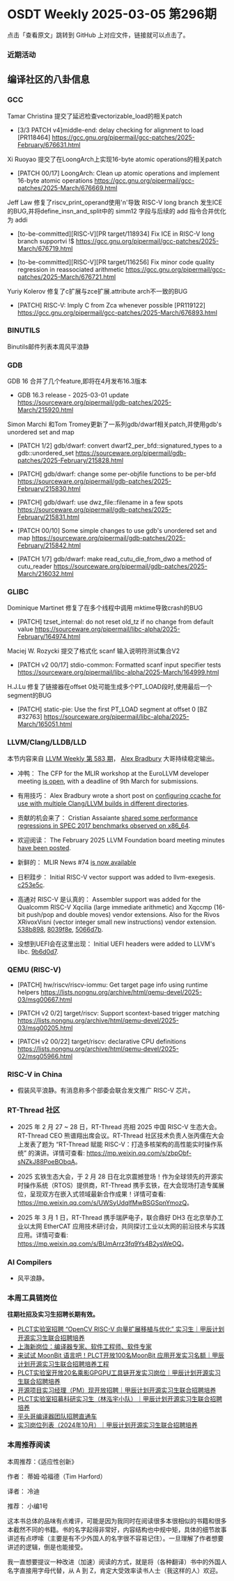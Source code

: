 # OSDT Weekly 2025-03-05 第296期

点击「查看原文」跳转到 GitHub 上对应文件，链接就可以点击了。

### 近期活动

## 编译社区的八卦信息

### GCC

Tamar Christina 提交了延迟检查vectorizable_load的相关patch
- [3/3 PATCH v4]middle-end: delay checking for alignment to load [PR118464]
  https://gcc.gnu.org/pipermail/gcc-patches/2025-February/676631.html

Xi Ruoyao 提交了在LoongArch上实现16-byte atomic operations的相关patch
- [PATCH 00/17] LoongArch: Clean up atomic operations and implement 16-byte atomic operations
  https://gcc.gnu.org/pipermail/gcc-patches/2025-March/676669.html

Jeff Law 修复了riscv_print_operand使用'n'导致 RISC-V long branch 发生ICE的BUG,并将define_insn_and_split中的
simm12 字段与后续的 add 指令合并优化为 addi
- [to-be-committed][RISC-V][PR target/118934] Fix ICE in RISC-V long branch supportvi !$
  https://gcc.gnu.org/pipermail/gcc-patches/2025-March/676719.html
  
- [to-be-committed][RISC-V][PR target/116256] Fix minor code quality regression in reassociated arithmetic
  https://gcc.gnu.org/pipermail/gcc-patches/2025-March/676721.html

Yuriy Kolerov 修复了c扩展与zce扩展.attribute arch不一致的BUG 
- [PATCH] RISC-V: Imply C from Zca whenever possible [PR119122]
  https://gcc.gnu.org/pipermail/gcc-patches/2025-March/676893.html

### BINUTILS

Binutils邮件列表本周风平浪静

### GDB

GDB 16 合并了几个feature,即将在4月发布16.3版本
- GDB 16.3 release - 2025-03-01 update
  https://sourceware.org/pipermail/gdb-patches/2025-March/215920.html

Simon Marchi 和Tom Tromey更新了一系列gdb/dwarf相关patch,并使用gdb's unordered set and map
- [PATCH 1/2] gdb/dwarf: convert dwarf2_per_bfd::signatured_types to a gdb::unordered_set
  https://sourceware.org/pipermail/gdb-patches/2025-February/215828.html

- [PATCH] gdb/dwarf: change some per-objfile functions to be per-bfd
  https://sourceware.org/pipermail/gdb-patches/2025-February/215830.html

- [PATCH] gdb/dwarf: use dwz_file::filename in a few spots
  https://sourceware.org/pipermail/gdb-patches/2025-February/215831.html

- [PATCH 00/10] Some simple changes to use gdb's unordered set and map
  https://sourceware.org/pipermail/gdb-patches/2025-February/215842.html

- [PATCH 1/7] gdb/dwarf: make read_cutu_die_from_dwo a method of cutu_reader
  https://sourceware.org/pipermail/gdb-patches/2025-March/216032.html

### GLIBC

Dominique Martinet 修复了在多个线程中调用 mktime导致crash的BUG
- [PATCH] tzset_internal: do not reset old_tz if no change from default value
  https://sourceware.org/pipermail/libc-alpha/2025-February/164974.html

Maciej W. Rozycki 提交了格式化 scanf 输入说明符测试集合V2
- [PATCH v2 00/17] stdio-common: Formatted scanf input specifier tests
  https://sourceware.org/pipermail/libc-alpha/2025-March/164999.html

H.J.Lu 修复了链接器在offset 0处可能生成多个PT_LOAD段时,使用最后一个segment的BUG
- [PATCH] static-pie: Use the first PT_LOAD segment at offset 0 [BZ #32763]
  https://sourceware.org/pipermail/libc-alpha/2025-March/165051.html

### LLVM/Clang/LLDB/LLD

本节内容来自 [LLVM Weekly 第 583 期](http://llvmweekly.org/issue/583)，
[Alex Bradbury](https://www.linkedin.com/in/alex-bradbury/) 大哥持续稳定输出。

* 冲鸭： The CFP for the MLIR workshop at the EuroLLVM developer meeting [is open](https://discourse.llvm.org/t/cfp-mlir-workshop-at-the-eurollvm-developer-meeting-apr-14-2025/84911), with a deadline of 9th March for submissions.

* 有用技巧： Alex Bradbury wrote a short post on [configuring ccache for use with multiple Clang/LLVM builds in different directories](https://muxup.com/2025q1/ccache-for-llvm-builds-across-multiple-directories).

* 贡献的机会来了： Cristian Assaiante [shared some performance regressions in SPEC 2017 benchmarks observed on x86_64](https://discourse.llvm.org/t/performance-regression-in-llvm-a-spec-cpu-2017-study/84812).

* 欢迎阅读： The February 2025 LLVM Foundation board meeting minutes [have been posted](https://discourse.llvm.org/t/board-meeting-minutes-february-2025/84883).

* 新鲜的： MLIR News #74 [is now available](https://discourse.llvm.org/t/mlir-news-74rd-edition-1st-march-2025/84893)

* 日积跬步： Initial RISC-V vector support was added to llvm-exegesis.
  [c253e5c](https://github.com/llvm/llvm-project/commit/c253e5c9917b).

* 高通对 RISC-V 是认真的： Assembler support was added for the Qualcomm RISC-V Xqcilia (large immediate arithmetic) and Xqccmp (16-bit push/pop and double moves) vendor extensions.  Also for the Rivos XRivoxVisni (vector integer small new instructions) vendor extension.
  [538b898](https://github.com/llvm/llvm-project/commit/538b898a836a),
  [8039f8e](https://github.com/llvm/llvm-project/commit/8039f8e139aa),
  [5066d7b](https://github.com/llvm/llvm-project/commit/5066d7b60186).

* 没想到UEFI会在这里出现： Initial UEFI headers were added to LLVM's libc.
  [9b6d0d7](https://github.com/llvm/llvm-project/commit/9b6d0d76606b).

### QEMU (RISC-V)

- [PATCH] hw/riscv/riscv-iommu: Get target page info using runtime helpers
  https://lists.nongnu.org/archive/html/qemu-devel/2025-03/msg00667.html

- [PATCH v2 0/2] target/riscv: Support scontext-based trigger matching
  https://lists.nongnu.org/archive/html/qemu-devel/2025-03/msg00205.html

- [PATCH v2 00/22] target/riscv: declarative CPU definitions
  https://lists.nongnu.org/archive/html/qemu-devel/2025-02/msg05966.html

### RISC-V in China

- 假装风平浪静。有消息称多个部委会联合发文推广 RISC-V 芯片。

### RT-Thread 社区

- 2025 年 2 月 27 ~ 28 日，RT-Thread 亮相 2025 中国 RISC-V 生态大会。RT-Thread CEO 熊谱翔出席会议。RT-Thread 社区技术负责人张丙儒在大会上发表了题为 “RT-Thread 赋能 RISC-V：打造多核架构的高性能实时操作系统” 的演讲。详情可查看: <https://mp.weixin.qq.com/s/zbpObf-sNZkJ88PoeBObqA>。

- 2025 玄铁生态大会，于 2 月 28 日在北京震撼登场！作为全球领先的开源实时操作系统（RTOS）提供商，RT-Thread 携手玄铁，在大会现场打造专属展位，呈现双方在嵌入式领域最新合作成果！详情可查看: <https://mp.weixin.qq.com/s/UWSyUdqlfMwBSGSpnYmozQ>。

- 2025 年 3 月 1 日，RT-Thread 携手瑞萨电子，联合鼎好 DH3 在北京举办工业以太网 EtherCAT 应用技术研讨会，共同探讨工业以太网的前沿技术与实践应用。详情可查看: <https://mp.weixin.qq.com/s/BUmArrz3fq9Ys4B2ysWeOQ>。

### AI Compilers

- 风平浪静。

### 本周工具链岗位

**往期社招及实习生招聘长期有效。**

- [PLCT实验室招聘 “OpenCV RISC-V 向量扩展移植与优化” 实习生｜甲辰计划开源实习生联合招聘培养](https://mp.weixin.qq.com/s/NSFIlymcfe_gJBmJXK0Zng)
- [上海新岗位：编译器专家、软件工程师、软件专家](https://mp.weixin.qq.com/s/pX2R3znrPCxdsOLVg9YVXA)
- [来试试 MoonBit 语言吧！PLCT开放100名MoonBit 应用开发实习名额｜甲辰计划开源实习生联合招聘培养工程](https://mp.weixin.qq.com/s/VUwXNvYzharpK6Aou4hssw)
- [PLCT实验室开放20名乘影GPGPU工具链开发实习岗位｜甲辰计划开源实习生联合招聘培养](https://mp.weixin.qq.com/s/DalDbZYiP2IFALvB2Wwb6w)
- [开源项目实习经理（PM）现开放招聘｜甲辰计划开源实习生联合招聘培养](https://mp.weixin.qq.com/s/9uIxvaMOVjsbcGjHbidvgg)
- [PLCT实验室招募科研实习生（林泓宇小队）｜甲辰计划开源实习生联合招聘培养](https://mp.weixin.qq.com/s/8XtWlfBF9RxUoUCHskQpPw)
- [平头哥编译器团队招聘直通车](https://mp.weixin.qq.com/s/fRFWolihmi05hTuBvI8u2g)
- [实习岗位列表（2024年10月）｜甲辰计划开源实习生联合招聘培养](https://mp.weixin.qq.com/s/UCcsvhw6Kxw3EQOd0JVlUg)

### 本周推荐阅读

本周推荐：《适应性创新》

作者： 蒂姆·哈福德（Tim Harford）

译者： 冷迪

推荐： 小编1号

这本书总体的品味有点难评，可能是因为我同时在阅读很多本很相似的书籍和很多本截然不同的书籍。书的名字起得非常好，内容结构也中规中矩，具体的细节故事讲述有点啰嗦（主要是有不少外国人的名字很不容易记住）。一旦理解了作者想要讲述的逻辑，倒是也能接受。

我一直想要提议一种改进（加速）阅读的方式，就是将（各种翻译）书中的外国人名字直接用字母代替，从 A 到 Z，肯定大受效率读书人士（我这样的人）欢迎。
